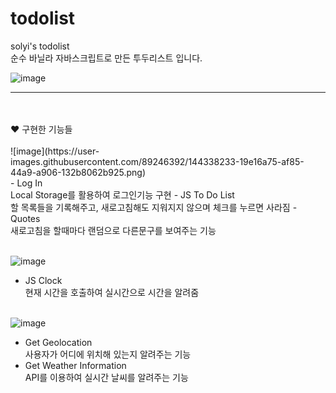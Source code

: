 # todolist
 solyi's todolist </br>
 순수 바닐라 자바스크립트로 만든 투두리스트 입니다.
 
 
![image](https://user-images.githubusercontent.com/89246392/144338186-acd4f87f-3779-40b2-bc78-ab64a573f9ac.png)

<hr>
</br></br>
♥ 구현한 기능들</br></br>
![image](https://user-images.githubusercontent.com/89246392/144338233-19e16a75-af85-44a9-a906-132b8062b925.png)</br>
- Log In </br>
 Local Storage를 활용하여 로그인기능 구현
- JS To Do List</br>
  할 목록들을 기록해주고, 새로고침해도 지워지지 않으며 체크를 누르면 사라짐
- Quotes</br>
새로고침을 할때마다 랜덤으로 다른문구를 보여주는 기능</br></br>

![image](https://user-images.githubusercontent.com/89246392/144337796-664e5172-afdf-41b7-a06a-520b6641bc6a.png)</br>
- JS Clock</br>
  현재 시간을 호출하여 실시간으로 시간을 알려줌</br></br>


![image](https://user-images.githubusercontent.com/89246392/144337872-9aa268cc-02d9-4d8e-875f-74213d353469.png)</br>
- Get Geolocation</br>
  사용자가 어디에 위치해 있는지 알려주는 기능
- Get Weather Information</br>
  API를 이용하여 실시간 날씨를 알려주는 기능

